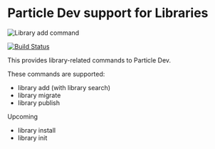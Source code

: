 # Particle Dev support for Libraries

![Library add command](https://raw.githubusercontent.com/spark/particle-dev-libraries/master/resources/library_add.gif)

[![Build Status](https://travis-ci.org/spark/particle-dev-libraries.svg?branch=master)](https://travis-ci.org/spark/particle-dev-libraries)

This provides library-related commands to Particle Dev.

These commands are supported:

- library add (with library search)
- library migrate
- library publish


Upcoming
- library install
- library init
